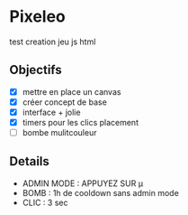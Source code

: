 # Pixeleo 
test creation jeu js html  
## Objectifs
- [x] mettre en place un canvas
- [x] créer concept de base
- [x] interface + jolie
- [x] timers pour les clics placement
- [ ] bombe mulitcouleur 
## Details
- ADMIN MODE : APPUYEZ SUR µ  
- BOMB : 1h de cooldown sans admin mode   
- CLIC : 3 sec
